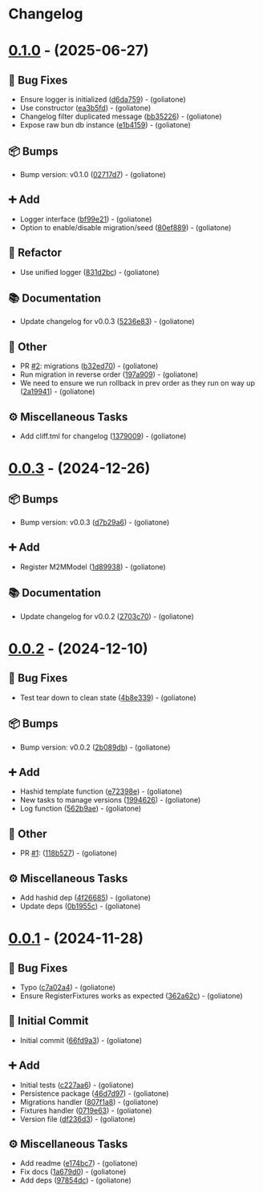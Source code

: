 # Changelog

# [0.1.0](https://github.com/goliatone/go-persistence-bun/compare/v0.0.3...v0.1.0) - (2025-06-27)

## <!-- 1 -->🐛 Bug Fixes

- Ensure logger is initialized ([d6da759](https://github.com/goliatone/go-persistence-bun/commit/d6da759bd58b8047d7acc8b6834d7c6305f27279))  - (goliatone)
- Use constructor ([ea3b5fd](https://github.com/goliatone/go-persistence-bun/commit/ea3b5fd4f7aa413bcde2c33ee9f49dcced3719da))  - (goliatone)
- Changelog filter duplicated message ([bb35226](https://github.com/goliatone/go-persistence-bun/commit/bb35226c62e9a90734785a65a6169534710e828e))  - (goliatone)
- Expose raw bun db instance ([e1b4159](https://github.com/goliatone/go-persistence-bun/commit/e1b415957a52fc0098526d3a27433c9f3798281f))  - (goliatone)

## <!-- 13 -->📦 Bumps

- Bump version: v0.1.0 ([02717d7](https://github.com/goliatone/go-persistence-bun/commit/02717d7550528509e287e9ea1764402da98a8ecf))  - (goliatone)

## <!-- 16 -->➕ Add

- Logger interface ([bf99e21](https://github.com/goliatone/go-persistence-bun/commit/bf99e21b994821b2eb517ce015fb0338303a9714))  - (goliatone)
- Option to enable/disable migration/seed ([80ef889](https://github.com/goliatone/go-persistence-bun/commit/80ef889224cf94392a2e69d4f96b553f01e76d0a))  - (goliatone)

## <!-- 2 -->🚜 Refactor

- Use unified logger ([831d2bc](https://github.com/goliatone/go-persistence-bun/commit/831d2bc7b3df205f517f88af83df17c0100a191b))  - (goliatone)

## <!-- 3 -->📚 Documentation

- Update changelog for v0.0.3 ([5236e83](https://github.com/goliatone/go-persistence-bun/commit/5236e83a729179105a7243c7ae8be45e665c9802))  - (goliatone)

## <!-- 30 -->📝 Other

- PR [#2](https://github.com/goliatone/go-persistence-bun/pull/2): migrations ([b32ed70](https://github.com/goliatone/go-persistence-bun/commit/b32ed708f5cb0233493017b597c43716a343f513))  - (goliatone)
- Run migration in reverse order ([197a909](https://github.com/goliatone/go-persistence-bun/commit/197a909ca4a99fb3587c353f99e3eb5e31db7940))  - (goliatone)
- We need to ensure we run rollback in prev order as they run on way up ([2a19941](https://github.com/goliatone/go-persistence-bun/commit/2a199415944697c9f98840e395faf602ba233848))  - (goliatone)

## <!-- 7 -->⚙️ Miscellaneous Tasks

- Add cliff.tml for changelog ([1379009](https://github.com/goliatone/go-persistence-bun/commit/1379009705bf1fb57c155f69feab6e82ae8b0701))  - (goliatone)

# [0.0.3](https://github.com/goliatone/go-persistence-bun/compare/v0.0.2...v0.0.3) - (2024-12-26)

## <!-- 13 -->📦 Bumps

- Bump version: v0.0.3 ([d7b29a6](https://github.com/goliatone/go-persistence-bun/commit/d7b29a66c6f1068b0c8c47dcba0d8b43313e000b))  - (goliatone)

## <!-- 16 -->➕ Add

- Register M2MModel ([1d89938](https://github.com/goliatone/go-persistence-bun/commit/1d899380222e83debbe3ff911f23548fb2e5a7d4))  - (goliatone)

## <!-- 3 -->📚 Documentation

- Update changelog for v0.0.2 ([2703c70](https://github.com/goliatone/go-persistence-bun/commit/2703c709898fbe9c65bf54c0545ca0b59f387a62))  - (goliatone)

# [0.0.2](https://github.com/goliatone/go-persistence-bun/compare/v0.0.1...v0.0.2) - (2024-12-10)

## <!-- 1 -->🐛 Bug Fixes

- Test tear down to clean state ([4b8e339](https://github.com/goliatone/go-persistence-bun/commit/4b8e339566efa2453efa7e6109c293eefdbc7671))  - (goliatone)

## <!-- 13 -->📦 Bumps

- Bump version: v0.0.2 ([2b089db](https://github.com/goliatone/go-persistence-bun/commit/2b089db303c41c20c8abcd7eccb3324a923070d1))  - (goliatone)

## <!-- 16 -->➕ Add

- Hashid template function ([e72398e](https://github.com/goliatone/go-persistence-bun/commit/e72398e1044801e168bf47b02c6b55b9f59a0659))  - (goliatone)
- New tasks to manage versions ([1994626](https://github.com/goliatone/go-persistence-bun/commit/1994626c7cd0e10a3d53b3e939ff7152349065e0))  - (goliatone)
- Log function ([562b9ae](https://github.com/goliatone/go-persistence-bun/commit/562b9ae8f9627266aa19a62466555e415654cd48))  - (goliatone)

## <!-- 30 -->📝 Other

- PR [#1](https://github.com/goliatone/go-persistence-bun/pull/1): ([118b527](https://github.com/goliatone/go-persistence-bun/commit/118b527992518408fdfc24d939dc31f4e9ef43d2))  - (goliatone)

## <!-- 7 -->⚙️ Miscellaneous Tasks

- Add hashid dep ([4f26685](https://github.com/goliatone/go-persistence-bun/commit/4f26685417500353fb45bbb6f3d55dcb296870b6))  - (goliatone)
- Update deps ([0b1955c](https://github.com/goliatone/go-persistence-bun/commit/0b1955cefd8be6ec95ec31bba73c63e23e5011c1))  - (goliatone)

# [0.0.1](https://github.com/goliatone/go-persistence-bun/tree/v0.0.1) - (2024-11-28)

## <!-- 1 -->🐛 Bug Fixes

- Typo ([c7a02a4](https://github.com/goliatone/go-persistence-bun/commit/c7a02a43ae9202da7f6e5b83ac7b4b07347db697))  - (goliatone)
- Ensure RegisterFixtures works as expected ([362a62c](https://github.com/goliatone/go-persistence-bun/commit/362a62c8a2c7def5c5cd13e7285ef948a311591f))  - (goliatone)

## <!-- 14 -->🎉 Initial Commit

- Initial commit ([66fd9a3](https://github.com/goliatone/go-persistence-bun/commit/66fd9a37f77d76162cc321a5b9837150d2eb05f5))  - (goliatone)

## <!-- 16 -->➕ Add

- Initial tests ([c227aa6](https://github.com/goliatone/go-persistence-bun/commit/c227aa6bd237291b06890d53dfa9c915f4cfe697))  - (goliatone)
- Persistence package ([46d7d97](https://github.com/goliatone/go-persistence-bun/commit/46d7d977aef64aa185571d6790c0175e879088db))  - (goliatone)
- Migrations handler ([807f1a8](https://github.com/goliatone/go-persistence-bun/commit/807f1a896ef3be5d1d7614d2f6e05ffbd13b10c6))  - (goliatone)
- Fixtures handler ([0719e63](https://github.com/goliatone/go-persistence-bun/commit/0719e63fe3e300e732f3589e474fa3bfdc70b710))  - (goliatone)
- Version file ([df236d3](https://github.com/goliatone/go-persistence-bun/commit/df236d32c4f3c22f1dafac2bf265690444f7b610))  - (goliatone)

## <!-- 7 -->⚙️ Miscellaneous Tasks

- Add readme ([e174bc7](https://github.com/goliatone/go-persistence-bun/commit/e174bc7a99f857a46cf473edad8d2b02061435be))  - (goliatone)
- Fix docs ([1a679d0](https://github.com/goliatone/go-persistence-bun/commit/1a679d01c1dd0bafb87e666b877f033ba601f987))  - (goliatone)
- Add deps ([97854dc](https://github.com/goliatone/go-persistence-bun/commit/97854dc176670b9193aeaff8028280eda875a334))  - (goliatone)

<!-- generated by git-cliff -->

